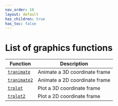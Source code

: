 ```yaml
---
nav_order: 10
layout: default
has_children: true
has_toc: false
---
```

# List of graphics functions

| Function | Description|
|---|---|
|[`tranimate`](TOC_tranimate.html) | Animate a 3D coordinate frame |
|[`tranimate2`](TOC_tranimate2.html) | Animate a 2D coordinate frame |
|[`trplot`](TOC_trplot.html) | Plot a 3D coordinate frame |
|[`trplot2`](TOC_trplot2.html) | Plot a 2D coordinate frame |
